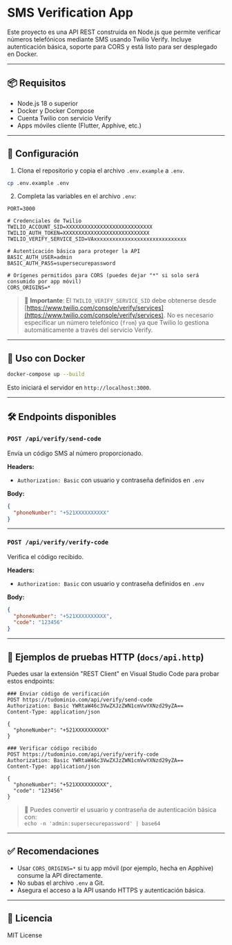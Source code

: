 # SMS Verification App

Este proyecto es una API REST construida en Node.js que permite verificar números telefónicos mediante SMS usando Twilio Verify. Incluye autenticación básica, soporte para CORS y está listo para ser desplegado en Docker.

---

## 📦 Requisitos

- Node.js 18 o superior
- Docker y Docker Compose
- Cuenta Twilio con servicio Verify
- Apps móviles cliente (Flutter, Apphive, etc.)

---

## 🔧 Configuración

1. Clona el repositorio y copia el archivo `.env.example` a `.env`.

```bash
cp .env.example .env
```

2. Completa las variables en el archivo `.env`:

```env
PORT=3000

# Credenciales de Twilio
TWILIO_ACCOUNT_SID=XXXXXXXXXXXXXXXXXXXXXXXXXXXX
TWILIO_AUTH_TOKEN=XXXXXXXXXXXXXXXXXXXXXXXXXXXX
TWILIO_VERIFY_SERVICE_SID=VAxxxxxxxxxxxxxxxxxxxxxxxxxxxxxx

# Autenticación básica para proteger la API
BASIC_AUTH_USER=admin
BASIC_AUTH_PASS=supersecurepassword

# Orígenes permitidos para CORS (puedes dejar "*" si solo será consumido por app móvil)
CORS_ORIGINS=*
```

> 🔐 **Importante**: El `TWILIO_VERIFY_SERVICE_SID` debe obtenerse desde [https://www.twilio.com/console/verify/services](https://www.twilio.com/console/verify/services). No es necesario especificar un número telefónico (`from`) ya que Twilio lo gestiona automáticamente a través del servicio Verify.

---

## 🚀 Uso con Docker

```bash
docker-compose up --build
```

Esto iniciará el servidor en `http://localhost:3000`.

---

## 🛠️ Endpoints disponibles

### `POST /api/verify/send-code`

Envía un código SMS al número proporcionado.

**Headers:**
- `Authorization: Basic` con usuario y contraseña definidos en `.env`

**Body:**
```json
{
  "phoneNumber": "+521XXXXXXXXXX"
}
```

---

### `POST /api/verify/verify-code`

Verifica el código recibido.

**Headers:**
- `Authorization: Basic` con usuario y contraseña definidos en `.env`

**Body:**
```json
{
  "phoneNumber": "+521XXXXXXXXXX",
  "code": "123456"
}
```

---

## 🧪 Ejemplos de pruebas HTTP (`docs/api.http`)

Puedes usar la extensión "REST Client" en Visual Studio Code para probar estos endpoints:

```http
### Enviar código de verificación
POST https://tudominio.com/api/verify/send-code
Authorization: Basic YWRtaW46c3VwZXJzZWN1cmVwYXNzd29yZA==
Content-Type: application/json

{
  "phoneNumber": "+521XXXXXXXXXX"
}

### Verificar código recibido
POST https://tudominio.com/api/verify/verify-code
Authorization: Basic YWRtaW46c3VwZXJzZWN1cmVwYXNzd29yZA==
Content-Type: application/json

{
  "phoneNumber": "+521XXXXXXXXXX",
  "code": "123456"
}
```

> 🧠 Puedes convertir el usuario y contraseña de autenticación básica con:  
> `echo -n 'admin:supersecurepassword' | base64`

---

## ✅ Recomendaciones

- Usar `CORS_ORIGINS=*` si tu app móvil (por ejemplo, hecha en Apphive) consume la API directamente.
- No subas el archivo `.env` a Git.
- Asegura el acceso a la API usando HTTPS y autenticación básica.

---

## 📄 Licencia

MIT License
